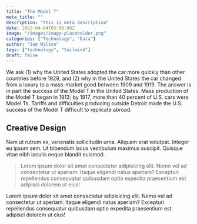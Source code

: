 ```yaml
---
title: "The Model T"
meta_title: ""
description: "this is meta description"
date: 2022-04-04T05:00:00Z
image: "/images/image-placeholder.png"
categories: ["Technology", "Data"]
author: "Sam Wilson"
tags: ["technology", "tailwind"]
draft: false
---
```


We ask (1) why the United States adopted the car more quickly than other countries before 1929, and (2) why in the United States the car changed from a luxury to a mass-market good between 1909 and 1919. The answer is in part the success of the Model T in the United States. Mass production of the Model T began in 1913; by 1917, more than 40 percent of U.S. cars were Model Ts. Tariffs and difficulties producing outside Detroit made the U.S. success of the Model T difficult to replicate abroad.


## Creative Design

Nam ut rutrum ex, venenatis sollicitudin urna. Aliquam erat volutpat. Integer eu ipsum sem. Ut bibendum lacus vestibulum maximus suscipit. Quisque vitae nibh iaculis neque blandit euismod.

> Lorem ipsum dolor sit amet consectetur adipisicing elit. Nemo vel ad consectetur ut aperiam. Itaque eligendi natus aperiam? Excepturi repellendus consequatur quibusdam optio expedita praesentium est adipisci dolorem ut eius!

Lorem ipsum dolor sit amet consectetur adipisicing elit. Nemo vel ad consectetur ut aperiam. Itaque eligendi natus aperiam? Excepturi repellendus consequatur quibusdam optio expedita praesentium est adipisci dolorem ut eius!
